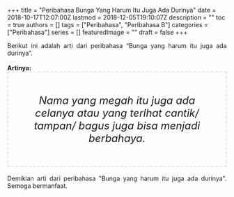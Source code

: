 +++
title = "Peribahasa Bunga Yang Harum Itu Juga Ada Durinya"
date = 2018-10-17T12:07:00Z
lastmod = 2018-12-05T19:10:07Z
description = ""
toc = true
authors = []
tags = ["Peribahasa", "Peribahasa B"]
categories = ["Peribahasa"]
series = []
featuredImage = ""
draft = false
+++

<div dir="ltr" style="text-align: left;" trbidi="on"><div style="text-align: justify;">Berikut ini adalah arti dari peribahasa “Bunga yang harum itu juga ada durinya”.</div><br /><div style="text-align: justify;"><b>Artinya:</b></div><div style="border: 2px dashed #ddd; font-size: 24px; height: auto; margin: 0 auto; padding: 50px; text-align: center; width: auto;"><i>Nama yang megah itu juga ada celanya atau yang terlhat cantik/ tampan/ bagus juga bisa menjadi berbahaya.</i></div><div style="text-align: justify;"><br /></div><div style="text-align: justify;">Demikian arti dari peribahasa "Bunga yang harum itu juga ada durinya". Semoga bermanfaat.</div></div>
